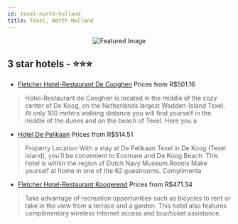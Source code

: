 ```yaml
---
id: texel-north-holland
title: Texel, North Holland
---
```


<center><img src="https://i.travelapi.com/hotels/2000000/1660000/1651900/1651864/05dc568e_z.jpg" alt="Featured Image" /></center>


##  3 star hotels - ⭐️⭐️⭐️

-    [Fletcher Hotel-Restaurant De Cooghen](https://us.hurb.com/hotels/texel/fletcher-hotel-restaurant-de-cooghen-JNP-JP219431?cmp=18055) Prices from R$501.16
   > Hotel-Restaurant de Cooghen is located in the middle of the cozy center of De Koog, on the Netherlands largest Wadden-Island Texel. At only 100 meters walking distance you will find yourself in the middle of the dunes and on the beach of Texel. Here you a
-    [Hotel De Pelikaan](https://us.hurb.com/hotels/texel/hotel-de-pelikaan-JNP-JP347630?cmp=18055) Prices from R$514.51
   > Property Location With a stay at De Pelikaan Texel in De Koog (Texel Island), you&apos;ll be convenient to Ecomare and De Koog Beach. This hotel is within the region of Dutch Navy Museum.Rooms Make yourself at home in one of the 62 guestrooms. Complimenta
-    [Fletcher Hotel-Restaurant Koogerend](https://us.hurb.com/hotels/texel/fletcher-hotel-restaurant-koogerend-JNP-JP077280?cmp=18055) Prices from R$471.34
   > Take advantage of recreation opportunities such as bicycles to rent or take in the view from a terrace and a garden. This hotel also features complimentary wireless Internet access and tour/ticket assistance.
